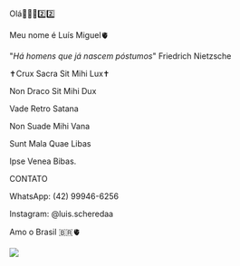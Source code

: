 Olá👋🇧🇷2️⃣2️⃣

Meu nome é Luís Miguel🫀


"_Há homens que já nascem póstumos_" Friedrich Nietzsche


✝️Crux Sacra Sit Mihi Lux✝️


 Non Draco Sit Mihi Dux

 
 Vade Retro Satana
 
 
 Non Suade Mihi Vana

 
 Sunt Mala Quae Libas

 
 Ipse Venea Bibas.
 

 
 CONTATO

WhatsApp: (42) 99946-6256

Instagram: @luis.scheredaa


Amo o Brasil 🇧🇷🫀


![](https://media.tenor.com/pwxV91vxbKIAAAAC/lula-da-silva-jair-bolsonaro.gif)


